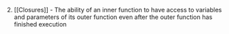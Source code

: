 2. [[Closures]] - The ability of an inner function to have access to variables and parameters of its outer function even after the outer function has finished execution